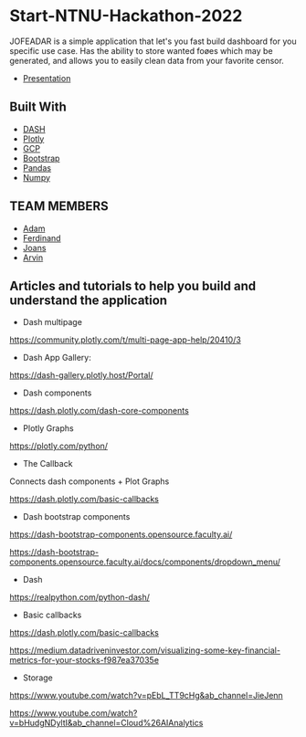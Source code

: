 # Start-NTNU-Hackathon-2022

JOFEADAR is a simple application that let's you fast build dashboard for you specific use case. Has the ability to store wanted foøes which may be generated, and allows you to easily clean data from your favorite censor.

- [Presentation](https://docs.google.com/presentation/d/1jKLJZWKXbeiSMcCX9wsFdJUZh47pcVeYCSYsqyjhLrU/edit?usp=sharing)

## Built With

* [DASH](https://dash.plotly.com/)
* [Plotly](https://plotly.com/dash/)
* [GCP](https://cloud.google.com/storage)
* [Bootstrap](https://getbootstrap.com)
* [Pandas]()
* [Numpy]()

## TEAM MEMBERS

* [Adam]()
* [Ferdinand]()
* [Joans]()
* [Arvin]()


## Articles and tutorials to help you build and understand the application 

- Dash multipage

https://community.plotly.com/t/multi-page-app-help/20410/3 


- Dash App Gallery:

https://dash-gallery.plotly.host/Portal/ 


- Dash components

https://dash.plotly.com/dash-core-components 


- Plotly Graphs

https://plotly.com/python/ 


- The Callback

Connects dash components + Plot Graphs

https://dash.plotly.com/basic-callbacks 


- Dash bootstrap components

https://dash-bootstrap-components.opensource.faculty.ai/

https://dash-bootstrap-components.opensource.faculty.ai/docs/components/dropdown_menu/ 


- Dash   

https://realpython.com/python-dash/ 


- Basic callbacks 

https://dash.plotly.com/basic-callbacks 

https://medium.datadriveninvestor.com/visualizing-some-key-financial-metrics-for-your-stocks-f987ea37035e



- Storage 

https://www.youtube.com/watch?v=pEbL_TT9cHg&ab_channel=JieJenn 

https://www.youtube.com/watch?v=bHudgNDyltI&ab_channel=Cloud%26AIAnalytics

